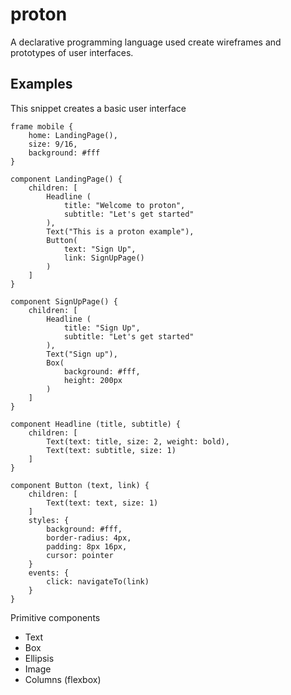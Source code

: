 # proton

A declarative programming language used create wireframes and prototypes of user interfaces.

## Examples

This snippet creates a basic user interface

```proton
frame mobile {
    home: LandingPage(),
    size: 9/16,
    background: #fff
}

component LandingPage() {
    children: [
        Headline (
            title: "Welcome to proton",
            subtitle: "Let's get started"
        ),
        Text("This is a proton example"),
        Button(
            text: "Sign Up",
            link: SignUpPage()
        )
    ]
}

component SignUpPage() {
    children: [
        Headline (
            title: "Sign Up",
            subtitle: "Let's get started"
        ),
        Text("Sign up"),
        Box(
            background: #fff,
            height: 200px
        )
    ]
}

component Headline (title, subtitle) {
    children: [
        Text(text: title, size: 2, weight: bold),
        Text(text: subtitle, size: 1)
    ]
}

component Button (text, link) {
    children: [
        Text(text: text, size: 1)
    ]
    styles: {
        background: #fff,
        border-radius: 4px,
        padding: 8px 16px,
        cursor: pointer
    }
    events: {
        click: navigateTo(link)
    }
}
```

Primitive components

-   Text
-   Box
-   Ellipsis
-   Image
-   Columns (flexbox)

